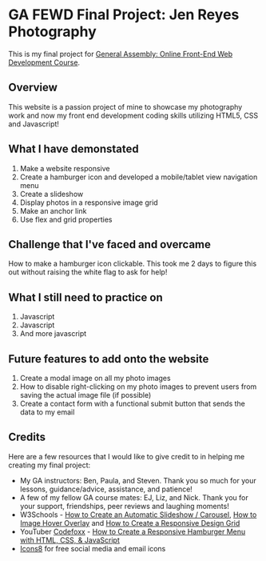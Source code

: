 # GA FEWD Final Project: Jen Reyes Photography


This is my final project for [General Assembly: Online Front-End Web Development Course](https://generalassemb.ly/education/front-end-web-development-remote-online).


## Overview
This website is a passion project of mine to showcase my photography work and now my front end development coding skills utilizing HTML5, CSS and Javascript!


## What I have demonstated
1. Make a website responsive
2. Create a hamburger icon and developed a mobile/tablet view navigation menu
3. Create a slideshow
4. Display photos in a responsive image grid
5. Make an anchor link
6. Use flex and grid properties

## Challenge that I've faced and overcame
How to make a hamburger icon clickable.  This took me 2 days to figure this out without raising the white flag to ask for help!

## What I still need to practice on
1. Javascript
2. Javascript
3. And more javascript

## Future features to add onto the website
1. Create a modal image on all my photo images
2. How to disable right-clicking on my photo images to prevent users from saving the actual image file (if possible)
3. Create a contact form with a functional submit button that sends the data to my email

## Credits
Here are a few resources that I would like to give credit to in helping me creating my final project:

* My GA instructors: Ben, Paula, and Steven. Thank you so much for your lessons, guidance/advice, assistance, and patience!
* A few of my fellow GA course mates: EJ, Liz, and Nick.  Thank you for your support, friendships, peer reviews and laughing moments!
* W3Schools - [How to Create an Automatic Slideshow / Carousel](https://www.w3schools.com/howto/howto_js_slideshow.asp), [How to Image Hover Overlay](https://www.w3schools.com/howto/howto_css_image_overlay.asp) and [How to Create a Responsive Design Grid](https://www.w3schools.com/howto/howto_css_image_grid_responsive.asp)
* YouTuber [Codefoxx](https://www.youtube.com/c/codefoxx) - [How to Create a Responsive Hamburger Menu with HTML, CSS, & JavaScript](https://www.youtube.com/watch?v=flItyHiDm7E)
* [Icons8](https://icons8.com/) for free social media and email icons


